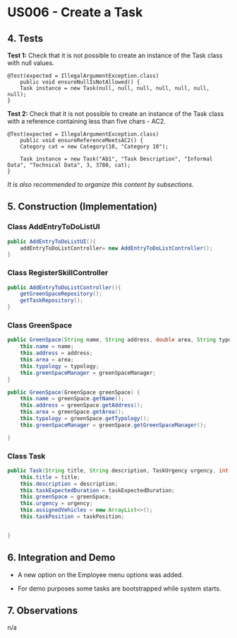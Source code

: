 # US006 - Create a Task 

## 4. Tests 

**Test 1:** Check that it is not possible to create an instance of the Task class with null values. 

	@Test(expected = IllegalArgumentException.class)
		public void ensureNullIsNotAllowed() {
		Task instance = new Task(null, null, null, null, null, null, null);
	}
	

**Test 2:** Check that it is not possible to create an instance of the Task class with a reference containing less than five chars - AC2. 

	@Test(expected = IllegalArgumentException.class)
		public void ensureReferenceMeetsAC2() {
		Category cat = new Category(10, "Category 10");
		
		Task instance = new Task("Ab1", "Task Description", "Informal Data", "Technical Data", 3, 3780, cat);
	}

_It is also recommended to organize this content by subsections._ 


## 5. Construction (Implementation)
### Class AddEntryToDoListUI
```java
public AddEntryToDoListUI(){
    addEntryToDoListController= new AddEntryToDoListController();
}
```

### Class RegisterSkillController

```java
public AddEntryToDoListController(){
    getGreenSpaceRepository();
    getTaskRepository();
}
```

### Class GreenSpace

```java
public GreenSpace(String name, String address, double area, String typology, String greenSpaceManager){
    this.name = name;
    this.address = address;
    this.area = area;
    this.typology = typology;
    this.greenSpaceManager = greenSpaceManager;
}

public GreenSpace(GreenSpace greenSpace) {
    this.name = greenSpace.getName();
    this.address = greenSpace.getAddress();
    this.area = greenSpace.getArea();
    this.typology = greenSpace.getTypology();
    this.greenSpaceManager = greenSpace.getGreenSpaceManager();

}

```

### Class Task

```java
public Task(String title, String description, TaskUrgency urgency, int taskExpectedDuration, GreenSpace greenSpace, TaskPosition taskPosition) {
    this.title = title;
    this.description = description;
    this.taskExpectedDuration = taskExpectedDuration;
    this.greenSpace = greenSpace;
    this.urgency = urgency;
    this.assignedVehicles = new ArrayList<>();
    this.taskPosition = taskPosition;


}
```



## 6. Integration and Demo 

* A new option on the Employee menu options was added.

* For demo purposes some tasks are bootstrapped while system starts.


## 7. Observations

n/a